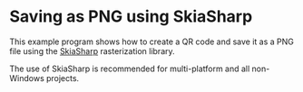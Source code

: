 # Saving as PNG using SkiaSharp

This example program shows how to create a QR code and save it as a PNG file using the [SkiaSharp](https://github.com/mono/SkiaSharp) rasterization library.

The use of SkiaSharp is recommended for multi-platform and all non-Windows projects.
